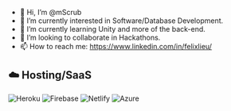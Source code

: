 - 👋 Hi, I’m @mScrub
- 👀 I’m currently interested in Software/Database Development.
- 🌱 I’m currently learning Unity and more of the back-end.
- 💞️ I’m looking to collaborate in Hackathons.
- 📫 How to reach me: https://www.linkedin.com/in/felixlieu/

<!---
mScrub/mScrub is a ✨ special ✨ repository because its `README.md` (this file) appears on your GitHub profile.
You can click the Preview link to take a look at your changes.
--->

## ☁️ Hosting/SaaS
![Heroku](https://img.shields.io/badge/heroku-%23430098.svg?style=for-the-badge&logo=heroku&logoColor=white)
![Firebase](https://img.shields.io/badge/firebase-%23039BE5.svg?style=for-the-badge&logo=firebase)
![Netlify](https://img.shields.io/badge/netlify-%23000000.svg?style=for-the-badge&logo=netlify&logoColor=#00C7B7)
![Azure](https://img.shields.io/badge/azure-%230072C6.svg?style=for-the-badge&logo=microsoftazure&logoColor=white)


<!-- [![Top Langs](https://github-readme-stats.vercel.app/api/top-langs/?username=mScrub&theme=ayu-mirage)](https://github.com/mScrub/github-readme-stats) -->
